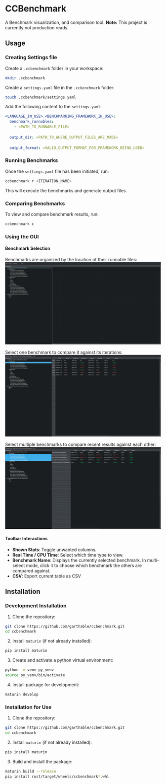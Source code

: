 # CCBenchmark
A Benchmark visualization, and comparison tool. **Note:** This project is currently not production ready.

## Usage
### Creating Settings file
Create a ```.ccbenchmark``` folder in your workspace:
```bash
mkdir .ccbenchmark
```
Create a ```settings.yaml``` file in the ```.ccbenchmark``` folder:
```bash
touch .ccbenchmark/settings.yaml
```
Add the following content to the ```settings.yaml```:
```yaml
<LANGUAGE_IN_USE>.<BENCHMARKING_FRAMEWORK_IN_USE>:
  benchmark_runnables: 
    - <PATH_TO_RUNNABLE_FILE>

  output_dir: <PATH_TO_WHERE_OUTPUT_FILES_ARE_MADE>

  output_format: <VALID_OUTPUT_FORMAT_FOR_FRAMEWORK_BEING_USED>
```
### Running Benchmarks
Once the ```settings.yaml``` file has been initiated, run:
```bash
ccbenchmark r <ITERATION_NAME>
```
This will execute the benchmarks and generate output files.
### Comparing Benchmarks
To view and compare benchmark results, run:
```bash
ccbenchmark c
```
### Using the GUI
#### Benchmark Selection
Benchmarks are organized by the location of their runnable files:
![No Selection](docs/using_gui/no_select.png)

Select one benchmark to compare it against its iterations:
![Single Selection](docs/using_gui/single_select.png)

Select multiple benchmarks to compare recent results against each other:
![Multi Selection](docs/using_gui/multi_select.png)

#### Toolbar Interactions

- **Shown Stats**: Toggle unwanted columns.
- **Real Time / CPU Time**: Select which time type to view.
- **Benchmark Name**: Displays the currently selected benchmark. In multi-select mode, click it to choose which benchmark the others are compared against.
- **CSV**: Export current table as CSV

## Installation
### Development Installation
1. Clone the repository:
```bash
git clone https://github.com/garthable/ccbenchmark.git
cd ccbenchmark
```
2. Install ```maturin``` (if not already installed):
```bash
pip install maturin
```
3. Create and activate a python virtual environment:
```bash
python -m venv py_venv
source py_venv/bin/activate
```
4. Install package for development:
```bash
maturin develop
```
### Installation for Use 
1. Clone the repository:
```bash
git clone https://github.com/garthable/ccbenchmark.git
cd ccbenchmark
```
2. Install ```maturin``` (if not already installed):
```bash
pip install maturin
```
3. Build and install the package:
```bash
maturin build --release
pip install rust/target/wheels/ccbenchmark*.whl
```